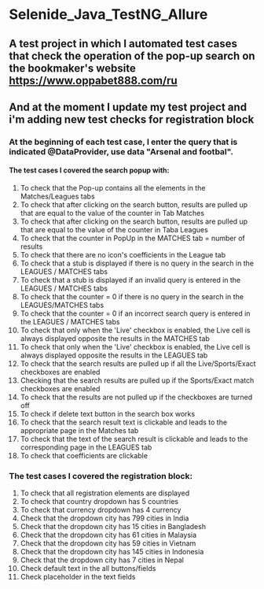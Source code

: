 # Selenide_Java_TestNG_Allure
## A test project in which I automated test cases that check the operation of the pop-up search on the bookmaker's website https://www.oppabet888.com/ru
## And at the moment I update my test project and i'm adding new test checks for registration block
### At the beginning of each test case, I enter the query that is indicated @DataProvider, use data "Arsenal and footbal". 
#### The test cases I covered the search popup with:
1. To check that the Pop-up contains all the elements in the Matches/Leagues tabs
2. To check that after clicking on the search button, results are pulled up that are equal to the value of the counter in Tab Matches
3. To check that after clicking on the search button, results are pulled up that are equal to the value of the counter in Taba Leagues
4. To check that the counter in PopUp in the MATCHES tab = number of results
5. To  check that there are no icon's coefficients in the League tab
6. To check that a stub is displayed if there is no query in the search in the LEAGUES / MATCHES tabs
7. To check that a stub is displayed if an invalid query is entered in the LEAGUES / MATCHES tabs
8. To check that the counter = 0 if there is no query in the search in the LEAGUES/MATCHES tabs
9. To check that the counter = 0 if an incorrect search query is entered in the LEAGUES / MATCHES tabs
10. To check that only when the 'Live' checkbox is enabled, the Live cell is always displayed opposite the results in the MATCHES tab
11. To check that only when the 'Live' checkbox is enabled, the Live cell is always displayed opposite the results in the LEAGUES tab
13. To check that the search results are pulled up if all the Live/Sports/Exact checkboxes are enabled
14. Checking that the search results are pulled up if the Sports/Exact match checkboxes are enabled
15. To check that the results are not pulled up if the checkboxes are turned off
16. To check if delete text button in the search box works
17. To check that the search result text is clickable and leads to the appropriate page in the Matches tab
18. To check that the text of the search result is clickable and leads to the corresponding page in the LEAGUES tab
19. To check that coefficients are clickable


### The test cases I covered the registration block:
 1. To check that all registration elements are displayed
 2. To check that country dropdown has 5 countries
 3. To check that currency dropdown has 4 currency
 4. Check that the dropdown city has 799 cities in India
 5. Check that the dropdown city has 15 cities in Bangladesh
 6. Check that the dropdown city has 61 cities in Malaysia
 7. Check that the dropdown city has 59 cities in Vietnam
 8. Check that the dropdown city has 145 cities in Indonesia
 9. Check that the dropdown city has 7 cities in Nepal
 10. Check default text in the all buttons/fields
 11. Check placeholder in the text fields